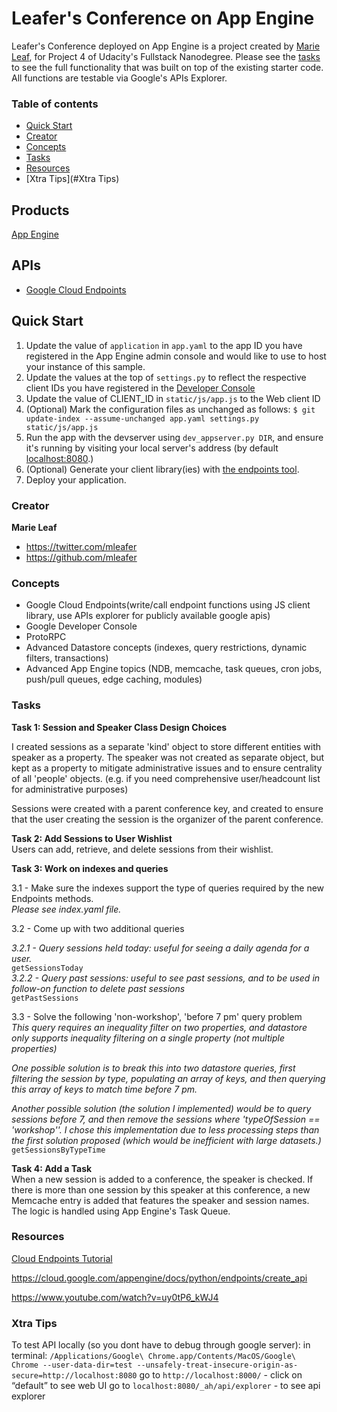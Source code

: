 # Leafer's Conference on App Engine

Leafer's Conference deployed on App Engine is a project created by [Marie Leaf](https://twitter.com/mleafer), for Project 4 of Udacity's Fullstack Nanodegree. Please see the [tasks](#Tasks) to see the full functionality that was built on top of the existing starter code. All functions are testable via Google's APIs Explorer.


### Table of contents

* [Quick Start](#quick-start)
* [Creator](#creator)
* [Concepts](#concepts)
* [Tasks](#Tasks)
* [Resources](#Resources)
* [Xtra Tips](#Xtra Tips)


## Products
[App Engine](https://developers.google.com/appengine)


## APIs
- [Google Cloud Endpoints](https://developers.google.com/appengine/docs/python/endpoints/)

## Quick Start
1. Update the value of `application` in `app.yaml` to the app ID you
   have registered in the App Engine admin console and would like to use to host
   your instance of this sample.
1. Update the values at the top of `settings.py` to
   reflect the respective client IDs you have registered in the
   [Developer Console](https://console.developers.google.com/)
1. Update the value of CLIENT_ID in `static/js/app.js` to the Web client ID
1. (Optional) Mark the configuration files as unchanged as follows:
   `$ git update-index --assume-unchanged app.yaml settings.py static/js/app.js`
1. Run the app with the devserver using `dev_appserver.py DIR`, and ensure it's running by visiting your local server's address (by default [localhost:8080](https://localhost:8080/).)
1. (Optional) Generate your client library(ies) with [the endpoints tool](https://developers.google.com/appengine/docs/python/endpoints/endpoints_tool).
1. Deploy your application.


### Creator

**Marie Leaf**

* <https://twitter.com/mleafer>
* <https://github.com/mleafer>

### Concepts
* Google Cloud Endpoints(write/call endpoint functions using JS client library, use APIs explorer for publicly available google apis)
* Google Developer Console
* ProtoRPC
* Advanced Datastore concepts (indexes, query restrictions, dynamic filters, transactions)
* Advanced App Engine topics (NDB, memcache, task queues, cron jobs, push/pull queues, edge caching, modules)


### Tasks

__Task 1: Session and Speaker Class Design Choices__

I created sessions as a separate 'kind' object to store different entities with speaker as a property. The speaker was not created as separate object, but kept as a property to mitigate administrative issues and to ensure centrality of all 'people' objects. (e.g. if you need comprehensive user/headcount list for administrative purposes)

Sessions were created with a parent conference key, and created to ensure that the user creating the session is the organizer of the parent conference. 

__Task 2: Add Sessions to User Wishlist__  
Users can add, retrieve, and delete sessions from their wishlist.

__Task 3: Work on indexes and queries__

3.1 - Make sure the indexes support the type of queries required by the new Endpoints methods.  
*Please see index.yaml file.*

3.2 - Come up with two additional queries  

*3.2.1 - Query sessions held today: useful for seeing a daily agenda for a user.*  
`getSessionsToday`  
*3.2.2 - Query past sessions: useful to see past sessions, and to be used in follow-on function to delete past sessions*  
`getPastSessions`  

3.3 - Solve the following 'non-workshop', 'before 7 pm' query problem  
*This query requires an inequality filter on two properties, and datastore only supports inequality filtering on a single property (not multiple properties)*

*One possible solution is to break this into two datastore queries, first filtering the session by type, populating an array of keys, and then querying this array of keys to match time before 7 pm.*

*Another possible solution (the solution I implemented) would be to query sessions before 7, and then remove the sessions where 'typeOfSession == 'workshop''. I chose this implementation due to less processing steps than the first solution proposed (which would be inefficient with large datasets.)*  
`getSessionsByTypeTime`  

__Task 4: Add a Task__  
When a new session is added to a conference, the speaker is checked. If there is more than one session by this speaker at this conference, a new Memcache entry is added that features the speaker and session names. The logic is handled using App Engine's Task Queue.

### Resources

[Cloud Endpoints Tutorial](http://rominirani.com/2014/01/10/google-cloud-endpoints-tutorial-part-1/)

https://cloud.google.com/appengine/docs/python/endpoints/create_api

https://www.youtube.com/watch?v=uy0tP6_kWJ4

### Xtra Tips

To test API locally (so you dont have to debug through google server):
in terminal: `/Applications/Google\ Chrome.app/Contents/MacOS/Google\ Chrome --user-data-dir=test --unsafely-treat-insecure-origin-as-secure=http://localhost:8080`
go to `http://localhost:8000/` - click on “default” to see web UI
go to `localhost:8080/_ah/api/explorer` - to see api explorer